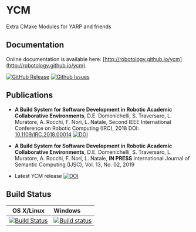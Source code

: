 YCM
===

Extra CMake Modules for YARP and friends

## Documentation

Online documentation is available here: [http://robotology.github.io/ycm](http://robotology.github.io/ycm).


[![GitHub Release](https://img.shields.io/github/release/robotology/ycm.svg)](http://github.com/robotology/ycm/releases) 
[![Github Issues](https://img.shields.io/github/issues/robotology/ycm.svg)](http://github.com/robotology/ycm/issues)


## Publications

* **A Build System for Software Development in Robotic Academic Collaborative Environments**,
  D.E. Domenichelli, S. Traversaro, L. Muratore, A. Rocchi, F. Nori, L. Natale,
  Second IEEE International Conference on Robotic Computing (IRC), 2018
  DOI: [10.1109/IRC.2018.00014](https://doi.org/10.1109/IRC.2018.00014)
  [![DOI](https://img.shields.io/badge/DOI-10.1109%2FIRC.2018.00014-blue.svg)](https://doi.org/10.1109/IRC.2018.00014)
* **A Build System for Software Development in Robotic Academic Collaborative Environments**,
  D.E. Domenichelli, S. Traversaro, L. Muratore, A. Rocchi, F. Nori, L. Natale,
  **IN PRESS** International Journal of Semantic Computing (IJSC), Vol. 13, No. 02, 2019

* Latest YCM release [![DOI](https://zenodo.org/badge/13105609.svg)](https://zenodo.org/badge/latestdoi/13105609)


## Build Status

| OS X/Linux |  Windows  |
|:----------:|:----------|
| [![Build Status](https://img.shields.io/travis/robotology/ycm/master.svg?logo=travis)](https://travis-ci.org/robotology/ycm) | [![Build status](https://img.shields.io/appveyor/ci/robotology/ycm.svg?logo=appveyor)](https://ci.appveyor.com/project/robotology/ycm) |
